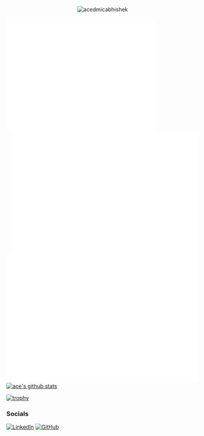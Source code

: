
<p align="center">
  <img src="https://komarev.com/ghpvc/?username=acedmicabhishek&label=Profile%20views&color=0e75b6&style=flat" alt="acedmicabhishek" />
</p>

[<img align="left" width="390" alt="🦑" src="https://github.com/acedmicabhishek/acedmicabhishek/blob/main/github-metrics.svg">](#)
[<img align="right" width="490" alt="🦑" src="https://github.com/acedmicabhishek/acedmicabhishek/blob/main/metrics.plugin.achievements.svg">](#)
[<img align="left" width="790" alt="🦑" src="https://github.com/acedmicabhishek/acedmicabhishek/blob/main/metrics.plugin.languages.details.svg">](#)
[<img align="left" width="500" alt="🦑" src="https://github.com/acedmicabhishek/acedmicabhishek/blob/main/metrics.plugin.isocalendar.svg">](#)
<a alight="left" width="390" href="https://github.com/acedmicabhishek"><img align="center" src="https://github-readme-stats.vercel.app/api?username=acedmicabhishek&theme=dracula&count_private=true&hide=stars&show_icons=true&line_height=27&hide_border=true" alt="ace's github stats" height="150px" style="border: none !important;" /></a>

[![trophy](https://github-profile-trophy.vercel.app/?username=acedmicabhishek&theme=dracula&rank=-?&margin-w=4&no-frame=true)](https://github.com/acedmicabhishek)
### Socials
[![LinkedIn](https://img.shields.io/badge/LinkedIn-0077B5?style=for-the-badge&logo=linkedin&logoColor=white)](https://www.linkedin.com/in/abhishek-anand-9b9402308?utm_source=share&utm_campaign=share_via&utm_content=profile&utm_medium=android_app)
[![GitHub](https://img.shields.io/badge/GitHub-100000?style=for-the-badge&logo=github&logoColor=white)](https://github.com/acedmicabhishek)
